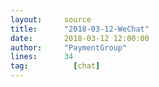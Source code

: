 ```yaml
---
layout:     source 
title:      "2018-03-12-WeChat"
date:       2018-03-12 12:00:00
author:     "PaymentGroup"
lines:      34 
tag:		  [chat]
---
```

